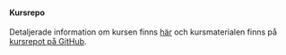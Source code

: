 #### Kursrepo

Detaljerade information om kursen finns [här](https://dbwebb.se/kurser/design) och kursmaterialen finns på [kursrepot på GitHub](https://github.com/dbwebb-se/design).
